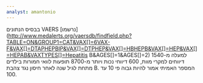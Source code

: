 ```yaml
---
analyst: amantonio
---
```


בבסיס הנתונים VAERS [נרשמו](http://www.medalerts.org/vaersdb/findfield.php?TABLE=ON&GROUP1=CAT&VAX[]=6VAX-F&VAX[]=DTAPHEPBIP&VAX[]=DTPHEP&VAX[]=HBHEPB&VAX[]=HEP&VAX[]=HEPAB&VAXTYPES[]=Hepatitis B&AGES[]=1&AGES[]=2) למעלה מ-1540 דיווחים למקרי מוות, 600 דיווחי נכות ויותר מ-8700 תופעות לוואי חמורות בילדים מתחת לגיל שנה לאחר חיסון נגד צהבת B. המספר האמיתי אמור להיות גבוה פי 10 עד 100.
